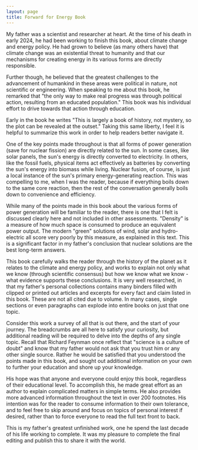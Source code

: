 ```yaml
---
layout: page
title: Forward for Energy Book
---
```


My father was a scientist and researcher at heart. At the time of his death in early 2024, he had been working to finish this book, about climate change and energy policy. He had grown to believe (as many others have) that climate change was an existential threat to humanity and that our mechanisms for creating energy in its various forms are directly responsible.

Further though, he believed that the greatest challenges to the advancement of humankind in these areas were political in nature, not scientific or engineering. When speaking to me about this book, he remarked that "the only way to make real progress was through political action, resulting from an educated population." This book was his individual effort to drive towards that action through education.

Early in the book he writes "This is largely a book of history, not mystery, so the plot can be revealed at the outset." Taking this same liberty, I feel it is helpful to summarize this work in order to help readers better navigate it.

One of the key points made throughout is that all forms of power generation (save for nuclear fission) are directly related to the sun. In some cases, like solar panels, the sun's energy is directly converted to electricity. In others, like the fossil fuels, physical items act effectively as batteries by converting the sun's energy into biomass while living. Nuclear fusion, of course, is just a local instance of the sun's primary energy-generating reaction. This was compelling to me, when I was the reader, because if everything boils down to the same core reaction, then the rest of the conversation generally boils down to convenience and efficiency.

While many of the points made in this book about the various forms of power generation will be familiar to the reader, there is one that I felt is discussed clearly here and not included in other assessments. "Density" is a measure of how much space is consumed to produce an equivalent power output. The modern "green" solutions of wind, solar and hydro-electric all score very poorly by this measure, as explained in this text. This is a significant factor in my father's conclusion that nuclear solutions are the best long-term answers.

This book carefully walks the reader through the history of the planet as it relates to the climate and energy policy, and works to explain not only what we know (through scientific consensus) but how we know what we know - what evidence supports these conclusions. It is very well researched, in that my father's personal collections contains many binders filled with clipped or printed out articles and excerpts for every fact and claim listed in this book. These are not all cited due to volume. In many cases, single sections or even paragraphs can explode into entire books on just that one topic.

Consider this work a survey of all that is out there, and the start of your journey. The breadcrumbs are all here to satisfy your curiosity, but additional reading will be required to delve into the depths of any single topic. Recall that Richard Feynman once reflect that "science is a culture of doubt" and know that my father would not ask that you trust him or any other single source. Rather he would be satisfied that you understood the points made in this book, and sought out additional information on your own to further your education and shore up your knowledge.

His hope was that anyone and everyone could enjoy this book, regardless of their educational level. To accomplish this, he made great effort as an author to explain complicated matters in simple terms. He also provides more advanced information throughout the text in over 200 footnotes. His intention was for the reader to consume information to their own tolerance, and to feel free to skip around and focus on topics of personal interest if desired, rather than to force everyone to read the full text front to back.

This is my father's greatest unfinished work, one he spend the last decade of his life working to complete. It was my pleasure to complete the final editing and publish this to share it with the world.